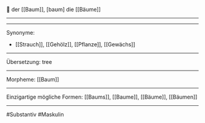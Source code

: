 🔵 der [[Baum]], [baʊm]
die [[Bäume]]


---


---
Synonyme:
- [[Strauch]], [[Gehölz]], [[Pflanze]], [[Gewächs]]

---
Übersetzung: tree

---
Morpheme:
[[Baum]]

---
Einzigartige mögliche Formen: [[Baums]], [[Baume]], [[Bäume]], [[Bäumen]]

---
#Substantiv #Maskulin